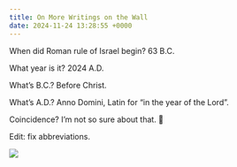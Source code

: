 ```yaml
---
title: On More Writings on the Wall
date: 2024-11-24 13:28:55 +0000
---
```


When did Roman rule of Israel begin? 63 B.C.

What year is it? 2024 A.D.

What’s B.C.? Before Christ.

What’s A.D.? Anno Domini, Latin for “in the year of the Lord”.

Coincidence? I’m not so sure about that. 🤔

Edit: fix abbreviations.

![](/8e53d4e0fe6a103315b1815a4321ef1e.jpeg)